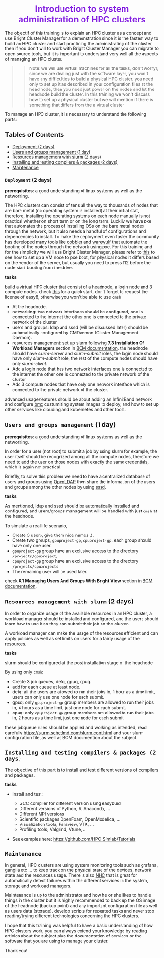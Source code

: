 <h1 align="center" style="color:#8A2BE2"> Introduction to system administration of HPC clusters </h1>

The objectif of this training is to explain an HPC cluster as a concept and use Bright Cluster Manager
for a demonstration since it is the fastest way to build an HPC cluster and start practicing
the administrating of the cluster, then if you don't will to work with Bright Cluster Manager
you can migrate to open source tools, but it is important to understand very well all the aspects
of managing an HPC cluster.

>>Note: we will use virtual machines for all the tasks, don't worry!, since we are dealing
just with the software layer, you won't have any difficulties to build a physical
HPC cluster. you need only to set up it as described in your configuration files at the head
node, then you need just power on the nodes and let the headnode build the cluster.
In this training we won't discuss how to set up a physical cluster but we will mention if there is something that differs from the a virtual cluster

To manage an HPC cluster, it is necessary to understand the following parts:

## Tables of Contents

* [Deployment (2 days)](#1)
* [Users and groups management (1 day)](#2)
* [Resources management with slurm (2 days)](#3)
* [Installing and testing compilers & packages (2 days)](#4)
* [Maintenance](#5)


### `Deployment` (2 days) <a name="1"></a>

**prerequisites**: a good understanding of linux systems as well as the networking.

The HPC clusters can consist of tens all the way to thousands of nodes that are bare metal (no
operating system is installed) at their initial stat, therefore, installing the operating systems
on each node manually is not practical whether on short term or on the long term, Luckily we have [pxe](https://en.wikipedia.org/wiki/Preboot_Execution_Environment) that automates the process of installing OSs
on the bare metal nodes through the network, but it also needs a handful of configurations and dependencies to install.
To make the deployment even faster the community has developed many tools like [cobbler](https://github.com/cobbler/cobbler) and [warewulf](https://github.com/hpcng/warewulf)
that automate the booting of the nodes through the network using pxe. For this training and for the simplicity
we will use Bright Cluster Manager, please refer to [this](https://github.com/MostafaMamouni/bcm-guide/blob/main/bcm%20installatoin%20quick%20guide.md#preparing-for-the-installation) to see how to set up a VM node to pxe boot, for physical nodes it differs based on the vendor of the server, but usually you need to press f12 before the node start booting from the drive.

**tasks**

build a virtual HPC cluster that consist of a headnode, a login node and 3 compute nodes.
check [this](https://github.com/MostafaMamouni/bcm-guide/blob/main/bcm%20installatoin%20quick%20guide.md) for a quick start. don't forget to request the license of easy8, otherwise you won't be able to use `cmsh`

- At the headnode.
- networking: two network interfaces should be configured, one is connected to the
internet the other one is connected to the private network of the cluster
- users and groups: ldap and sssd (will be discussed later) should be automatically
configured by CMDaemon (Cluster Management Daemon).
- resources management: set up slurm following **7.3 Installation Of Workload Managers** section in [BCM documentation](https://support.brightcomputing.com/manuals/9.1/admin-manual.pdf). the headnode should have *slurm-server* and *slurm-submit* roles, the
login node should have only *slurm-submit* role, the rest of the compute nodes should
have only *slurm-client*.
- Add a login node that has two network interfaces one is connected to the
internet the other one is connected to the private network of the cluster
- Add 3 compute nodes that have only one network interface which is connected to the
private network of the cluster.

advanced usage/features should be about adding an InfinitBand network and configure [bmc](https://www.techtarget.com/searchnetworking/definition/baseboard-management-controller)
custumizing system images to deploy, and how to set up other services like clouding and 
kubernetes and other tools.

## `Users and groups management` (1 day) <a name="2"></a>

**prerequisites**: a good understanding of linux systems as well as the networking.

In order for a user (not root) to submit a job by using slurm for example, the user itself
should be recognized among all the compute nodes, therefore we need to add the user on those nodes with exactly the same credentials, which is again not practical.

Brieflly, to solve this problem we need to have a centralized database of users and groups using [OpenLDAP](https://www.openldap.org/) then share the information of the users and groups
among the other nodes by using [sssd](https://sssd.io/).

**tasks**

As mentioned, ldap and sssd should be automatically installed and configured, and users/groups
management will be handled with just `cmsh` at the headnode.

To simulate a real life scenario, 

- Create 3 users, give them nice names ;).
- Create two groups, `gpuproject-gp`, `cpuproject-gp`. each group should have only one user. 
- `gpuproject-gp` group have an exclusive access to the directory `/projects/gpuproject`,
- `cpuproject-gp` group have an exclusive access to the directory `/projects/cpuprojects`
- The remaining user will be used later.

check **6.1 Managing Users And Groups With Bright View** section in [BCM documentation](https://support.brightcomputing.com/manuals/9.1/).

## `Resources management with slurm` (2 days) <a name="3"></a>

In order to organize usage of the available resources in an HPC cluster, a workload manager
should be installed and configured, and the users should learn how to use it so they can submit
their job on the cluster.

A workload manager can make the usage of the resources efficient and can apply policies as well as
set limits on users for a fairly usage of the resources.

**tasks**

slurm should be configured at the post installation stage of the headnode

By using only `cmsh`:

- Create 3 job queues, defq, gpuq, cpuq.
- add for each queue at least node.
- defq: all the users are allowed to run their jobs in, 1 hour as a time limit, users can only
use one node for each submit.
- gpuq: only `gpuproject-gp` group members are allowed to run their jobs in, 4 hours as a time limit, just one node for each submit.
- cpuq: only `cpuproject-gp` group members are allowed to run their jobs in, 2 hours as a time limi, just one node for each submit.

these jobqueue rules should be applied and working as intended, read carefully https://slurm.schedmd.com/slurm.conf.html and your slurm configuration file, as well as BCM documention about the subject.
 
##  `Installing and testing compilers & packages (2 days)` <a name="4"></a>

The objective of this part is to install and test different versions of compilers and packages.

**tasks**

- Install and test: 

  - GCC compiler for different version using easybuid
  - Different versions of Python, R, Anaconda, ...
  - Different MPI versions
  - Scientific packages OpenFoam, OpenModelica, ...
  - Visualization tools; Paraview, VTK, ...
  - Profiling tools; Valgrind, Vtune, ..

- See examples here: https://github.com/HPC-Simlab/Tutorials

## `Maintenance` <a name="5"></a>

In general, HPC clusters are using system monitoring tools such as grafana, ganglia etc ...
to keep track on the physical state of the devices, network state and the resources usage.
There is also [NHC](https://github.com/mej/nhc) that is great for automatically detect
failures within the different services in the system, storage and workload managers.

Maintenance is up to the administrator and how he or she likes to handle things in the cluster
but it is highly recommended to back up the OS image of the headnode (backup point)
and any important configuration file as well as users data (storage), develop scripts for repeated tasks and never stop reading/trying different technologies concerning the HPC clusters.

I hope that this training was helpful to have a basic understanding of how HPC clusters work,
you can always extend your knowledge by reading articles about the subject plus the
documentation of services or the software that you are using to manage your cluster.

Thank you!

